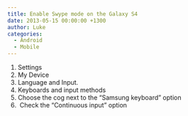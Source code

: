 ```yaml
---
title: Enable Swype mode on the Galaxy S4
date: 2013-05-15 00:00:00 +1300
author: Luke
categories:
  - Android
  - Mobile
---
```

  1. Settings
  2. My Device
  3. Language and Input.
  4. Keyboards and input methods
  5. Choose the cog next to the &#8220;Samsung keyboard&#8221; option
  6.  Check the &#8220;Continuous input&#8221; option
